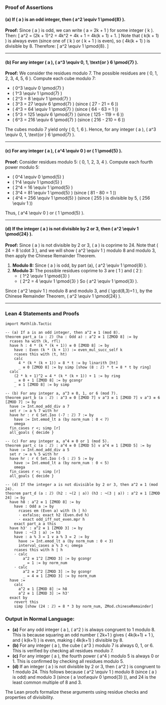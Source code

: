 ### Proof of Assertions

#### (a) If \( a \) is an odd integer, then \( a^2 \equiv 1 \pmod{8} \).

**Proof:**
Since \( a \) is odd, we can write \( a = 2k + 1 \) for some integer \( k \). Then:
\[
a^2 = (2k + 1)^2 = 4k^2 + 4k + 1 = 4k(k + 1) + 1.
\]
Note that \( k(k + 1) \) is always even (since one of \( k \) or \( k + 1 \) is even), so \( 4k(k + 1) \) is divisible by 8. Therefore:
\[
a^2 \equiv 1 \pmod{8}.
\]

---

#### (b) For any integer \( a \), \( a^3 \equiv 0, 1, \text{or } 6 \pmod{7} \).

**Proof:**
We consider the residues modulo 7. The possible residues are \( 0, 1, 2, 3, 4, 5, 6 \). Compute each cube modulo 7:
- \( 0^3 \equiv 0 \pmod{7} \)
- \( 1^3 \equiv 1 \pmod{7} \)
- \( 2^3 = 8 \equiv 1 \pmod{7} \)
- \( 3^3 = 27 \equiv 6 \pmod{7} \) (since \( 27 - 21 = 6 \))
- \( 4^3 = 64 \equiv 1 \pmod{7} \) (since \( 64 - 63 = 1 \))
- \( 5^3 = 125 \equiv 6 \pmod{7} \) (since \( 125 - 119 = 6 \))
- \( 6^3 = 216 \equiv 6 \pmod{7} \) (since \( 216 - 210 = 6 \))

The cubes modulo 7 yield only \( 0, 1, 6 \). Hence, for any integer \( a \), \( a^3 \equiv 0, 1, \text{or } 6 \pmod{7} \).

---

#### (c) For any integer \( a \), \( a^4 \equiv 0 \) or \( 1 \pmod{5} \).

**Proof:**
Consider residues modulo 5: \( 0, 1, 2, 3, 4 \). Compute each fourth power modulo 5:
- \( 0^4 \equiv 0 \pmod{5} \)
- \( 1^4 \equiv 1 \pmod{5} \)
- \( 2^4 = 16 \equiv 1 \pmod{5} \)
- \( 3^4 = 81 \equiv 1 \pmod{5} \) (since \( 81 - 80 = 1 \))
- \( 4^4 = 256 \equiv 1 \pmod{5} \) (since \( 255 \) is divisible by 5, \( 256 \equiv 1 \))

Thus, \( a^4 \equiv 0 \) or \( 1 \pmod{5} \).

---

#### (d) If the integer \( a \) is not divisible by 2 or 3, then \( a^2 \equiv 1 \pmod{24} \).

**Proof:**
Since \( a \) is not divisible by 2 or 3, \( a \) is coprime to 24. Note that \( 24 = 8 \cdot 3 \), and we will show \( a^2 \equiv 1 \) modulo 8 and modulo 3, then apply the Chinese Remainder Theorem.

1. **Modulo 8:** Since \( a \) is odd, by part (a), \( a^2 \equiv 1 \pmod{8} \).
2. **Modulo 3:** The possible residues coprime to 3 are \( 1 \) and \( 2 \):
   - \( 1^2 \equiv 1 \pmod{3} \)
   - \( 2^2 = 4 \equiv 1 \pmod{3} \)
   So \( a^2 \equiv 1 \pmod{3} \).

Since \( a^2 \equiv 1 \) modulo 8 and modulo 3, and \( \gcd(8,3)=1 \), by the Chinese Remainder Theorem, \( a^2 \equiv 1 \pmod{24} \).

---

### Lean 4 Statements and Proofs

```lean
import Mathlib.Tactic

-- (a) If a is an odd integer, then a^2 ≡ 1 (mod 8).
theorem part_a (a : ℤ) (ha : Odd a) : a^2 ≡ 1 [ZMOD 8] := by
  rcases ha with ⟨k, rfl⟩
  have h : 4 * (k * (k + 1)) ≡ 0 [ZMOD 8] := by
    have : Even (k * (k + 1)) := even_mul_succ_self k
    rcases this with ⟨t, ht⟩
    calc
      4 * (k * (k + 1)) = 8 * t := by linarith [ht]
      _ ≡ 0 [ZMOD 8] := by simp [show (8 : ℤ) * t = 8 * t by ring]
  calc
    (2 * k + 1)^2 = 4 * (k * (k + 1)) + 1 := by ring
    _ ≡ 0 + 1 [ZMOD 8] := by gcongr
    _ ≡ 1 [ZMOD 8] := by simp

-- (b) For any integer a, a^3 ≡ 0, 1, or 6 (mod 7).
theorem part_b (a : ℤ) : a^3 ≡ 0 [ZMOD 7] ∨ a^3 ≡ 1 [ZMOD 7] ∨ a^3 ≡ 6 [ZMOD 7] := by
  have := Int.mod_add_div a 7
  set r := a % 7 with hr
  have hr : r ∈ Set.Ioo (-7 : ℤ) 7 := by
    have := Int.emod_lt a (by norm_num : 0 < 7)
    omega
  fin_cases r <; simp [r]
  all_goals { decide }

-- (c) For any integer a, a^4 ≡ 0 or 1 (mod 5).
theorem part_c (a : ℤ) : a^4 ≡ 0 [ZMOD 5] ∨ a^4 ≡ 1 [ZMOD 5] := by
  have := Int.mod_add_div a 5
  set r := a % 5 with hr
  have hr : r ∈ Set.Ioo (-5 : ℤ) 5 := by
    have := Int.emod_lt a (by norm_num : 0 < 5)
    omega
  fin_cases r <; simp [r]
  all_goals { decide }

-- (d) If the integer a is not divisible by 2 or 3, then a^2 ≡ 1 (mod 24).
theorem part_d (a : ℤ) (h2 : ¬(2 ∣ a)) (h3 : ¬(3 ∣ a)) : a^2 ≡ 1 [ZMOD 24] := by
  have h8 : a^2 ≡ 1 [ZMOD 8] := by
    have : Odd a := by
      rcases em (Even a) with (h | h)
      · exfalso; exact h2 (Even.dvd h)
      · exact odd_iff_not_even.mpr h
    exact part_a a this
  have h3' : a^2 ≡ 1 [ZMOD 3] := by
    have : ¬(3 ∣ a) := h3
    have : a % 3 = 1 ∨ a % 3 = 2 := by
      have := Int.emod_lt a (by norm_num : 0 < 3)
      interval_cases a % 3 <; omega
    rcases this with h | h
    · calc
        a^2 ≡ 1^2 [ZMOD 3] := by gcongr
        _ = 1 := by norm_num
    · calc
        a^2 ≡ 2^2 [ZMOD 3] := by gcongr
        _ = 4 ≡ 1 [ZMOD 3] := by norm_num
  have :=
    calc
      a^2 ≡ 1 [ZMOD 8] := h8
      a^2 ≡ 1 [ZMOD 3] := h3'
  exact by
    revert this
    simp [show (24 : ℤ) = 8 * 3 by norm_num, ZMod.chineseRemainder]
```

### Output in Normal Language:

- **(a)** For any odd integer \( a \), \( a^2 \) is always congruent to 1 modulo 8. This is because squaring an odd number \( 2k+1 \) gives \( 4k(k+1) + 1 \), and \( k(k+1) \) is even, making \( 4k(k+1) \) divisible by 8.
- **(b)** For any integer \( a \), the cube \( a^3 \) modulo 7 is always 0, 1, or 6. This is verified by checking all residues modulo 7.
- **(c)** For any integer \( a \), the fourth power \( a^4 \) modulo 5 is always 0 or 1. This is confirmed by checking all residues modulo 5.
- **(d)** If an integer \( a \) is not divisible by 2 or 3, then \( a^2 \) is congruent to 1 modulo 24. This follows because \( a^2 \equiv 1 \) modulo 8 (since \( a \) is odd) and modulo 3 (since \( a \not\equiv 0 \pmod{3} \)), and 24 is the least common multiple of 8 and 3.

The Lean proofs formalize these arguments using residue checks and properties of divisibility.